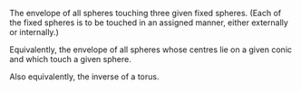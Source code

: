 The envelope of all spheres touching three given fixed spheres. (Each of
the fixed spheres is to be touched in an assigned manner, either
externally or internally.)

Equivalently, the envelope of all spheres whose centres lie on a given
conic and which touch a given sphere.

Also equivalently, the inverse of a torus.
